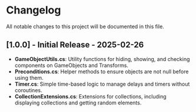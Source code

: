 # Changelog

All notable changes to this project will be documented in this file.

## [1.0.0] - Initial Release - 2025-02-26

- **GameObjectUtils.cs**: Utility functions for hiding, showing, and checking components on GameObjects and Transforms.
- **Preconditions.cs**: Helper methods to ensure objects are not null before using them.
- **Timer.cs**: Simple time-based logic to manage delays and timers without coroutines.
- **CollectionExtensions.cs**: Extensions for collections, including displaying collections and getting random elements.



